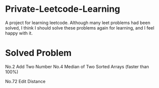 # Private-Leetcode-Learning
A project for learning leetcode. Although many leet problems had been solved, I think I should solve these problems again for learning, and I feel happy with it.   

# Solved Problem

No.2  Add Two Number
No.4  Median of Two Sorted Arrays (faster than 100%)

No.72 Edit Distance
